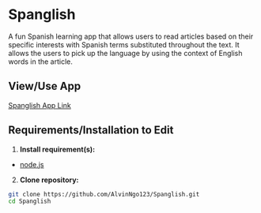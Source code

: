 # Spanglish

A fun Spanish learning app that allows users to read articles based on their specific interests with Spanish terms substituted throughout the text. It allows the users to pick up the language by using the context of English words in the article. 

## View/Use App

[Spanglish App Link](https://spanglishapp.herokuapp.com/index)

## Requirements/Installation to Edit
1. **Install requirement(s):**
  + [node.js](https://nodejs.org/en/) 

2. **Clone repository:**

  ```bash
  git clone https://github.com/AlvinNgo123/Spanglish.git
  cd Spanglish
  ```
